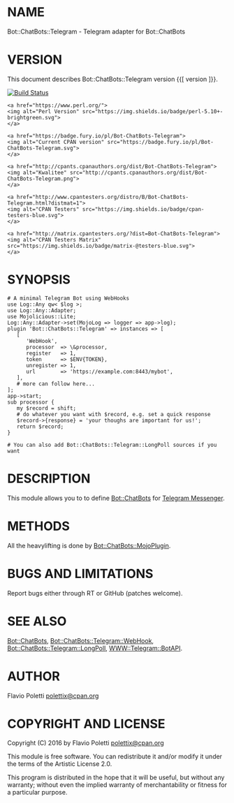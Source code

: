 # NAME

Bot::ChatBots::Telegram - Telegram adapter for Bot::ChatBots

# VERSION

This document describes Bot::ChatBots::Telegram version {{\[ version \]}}.

<div>
    <a href="https://travis-ci.org/polettix/Bot-ChatBots-Telegram">
    <img alt="Build Status" src="https://travis-ci.org/polettix/Bot-ChatBots-Telegram.svg?branch=master">
    </a>

    <a href="https://www.perl.org/">
    <img alt="Perl Version" src="https://img.shields.io/badge/perl-5.10+-brightgreen.svg">
    </a>

    <a href="https://badge.fury.io/pl/Bot-ChatBots-Telegram">
    <img alt="Current CPAN version" src="https://badge.fury.io/pl/Bot-ChatBots-Telegram.svg">
    </a>

    <a href="http://cpants.cpanauthors.org/dist/Bot-ChatBots-Telegram">
    <img alt="Kwalitee" src="http://cpants.cpanauthors.org/dist/Bot-ChatBots-Telegram.png">
    </a>

    <a href="http://www.cpantesters.org/distro/B/Bot-ChatBots-Telegram.html?distmat=1">
    <img alt="CPAN Testers" src="https://img.shields.io/badge/cpan-testers-blue.svg">
    </a>

    <a href="http://matrix.cpantesters.org/?dist=Bot-ChatBots-Telegram">
    <img alt="CPAN Testers Matrix" src="https://img.shields.io/badge/matrix-@testers-blue.svg">
    </a>
</div>

# SYNOPSIS

    # A minimal Telegram Bot using WebHooks
    use Log::Any qw< $log >;
    use Log::Any::Adapter;
    use Mojolicious::Lite;
    Log::Any::Adapter->set(MojoLog => logger => app->log);
    plugin 'Bot::ChatBots::Telegram' => instances => [
       [
          'WebHook',
          processor  => \&processor,
          register   => 1,
          token      => $ENV{TOKEN},
          unregister => 1,
          url        => 'https://example.com:8443/mybot',
       ],
       # more can follow here...
    ];
    app->start;
    sub processor {
       my $record = shift;
       # do whatever you want with $record, e.g. set a quick response
       $record->{response} = 'your thoughs are important for us!';
       return $record;
    }

    # You can also add Bot::ChatBots::Telegram::LongPoll sources if you want

# DESCRIPTION

This module allows you to to define [Bot::ChatBots](https://metacpan.org/pod/Bot::ChatBots) for
[Telegram Messenger](https://telegram.org/).

# METHODS

All the heavylifting is done by [Bot::ChatBots::MojoPlugin](https://metacpan.org/pod/Bot::ChatBots::MojoPlugin).

# BUGS AND LIMITATIONS

Report bugs either through RT or GitHub (patches welcome).

# SEE ALSO

[Bot::ChatBots](https://metacpan.org/pod/Bot::ChatBots), [Bot::ChatBots::Telegram::WebHook](https://metacpan.org/pod/Bot::ChatBots::Telegram::WebHook),
[Bot::ChatBots::Telegram::LongPoll](https://metacpan.org/pod/Bot::ChatBots::Telegram::LongPoll), [WWW::Telegram::BotAPI](https://metacpan.org/pod/WWW::Telegram::BotAPI).

# AUTHOR

Flavio Poletti <polettix@cpan.org>

# COPYRIGHT AND LICENSE

Copyright (C) 2016 by Flavio Poletti <polettix@cpan.org>

This module is free software. You can redistribute it and/or modify it
under the terms of the Artistic License 2.0.

This program is distributed in the hope that it will be useful, but
without any warranty; without even the implied warranty of
merchantability or fitness for a particular purpose.

